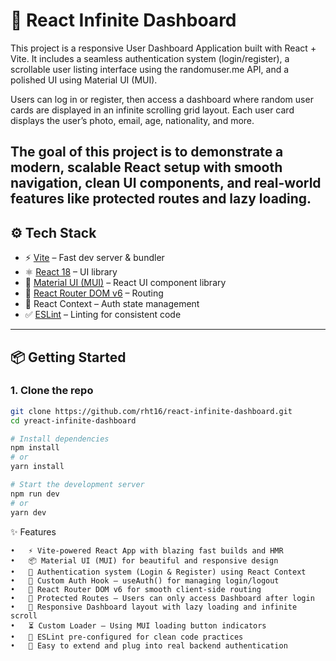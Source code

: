 # 🚀 React Infinite Dashboard

This project is a responsive User Dashboard Application built with React + Vite. It includes a seamless authentication system (login/register), a scrollable user listing interface using the randomuser.me API, and a polished UI using Material UI (MUI).

Users can log in or register, then access a dashboard where random user cards are displayed in an infinite scrolling grid layout. Each user card displays the user’s photo, email, age, nationality, and more.

The goal of this project is to demonstrate a modern, scalable React setup with smooth navigation, clean UI components, and real-world features like protected routes and lazy loading.
---

## ⚙️ Tech Stack

- ⚡ [Vite](https://vitejs.dev/) – Fast dev server & bundler
- ⚛️ [React 18](https://reactjs.org/) – UI library
- 🎨 [Material UI (MUI)](https://mui.com/) – React UI component library
- 🔁 [React Router DOM v6](https://reactrouter.com/) – Routing
- 🔐 React Context – Auth state management
- ✅ [ESLint](https://eslint.org/) – Linting for consistent code

---

## 📦 Getting Started

### 1. Clone the repo

```bash
git clone https://github.com/rht16/react-infinite-dashboard.git
cd yreact-infinite-dashboard

# Install dependencies
npm install
# or
yarn install

# Start the development server
npm run dev
# or
yarn dev

```

✨ Features

	•	⚡ Vite-powered React App with blazing fast builds and HMR
	•	📦 Material UI (MUI) for beautiful and responsive design
	•	🔐 Authentication system (Login & Register) using React Context
	•	🧠 Custom Auth Hook – useAuth() for managing login/logout
	•	🧭 React Router DOM v6 for smooth client-side routing
	•	📄 Protected Routes – Users can only access Dashboard after login
	•	📱 Responsive Dashboard layout with lazy loading and infinite scroll
	•	⏳ Custom Loader – Using MUI loading button indicators
	•	🔧 ESLint pre-configured for clean code practices
	•	🎯 Easy to extend and plug into real backend authentication
